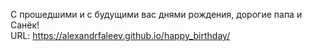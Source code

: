 С прошедшими и с будущими вас днями рождения, дорогие папа и Санёк!<br>
URL: https://alexandrfaleev.github.io/happy_birthday/
